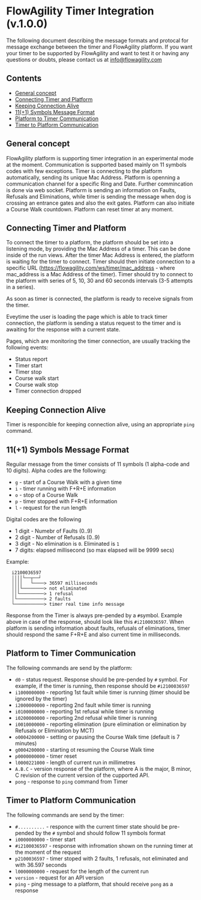 # FlowAgility Timer Integration (v.1.0.0)

The following document describing the message formats and protocal for message exchange between the timer and FlowAgility platform. If you want your timer to be supported by FlowAgility and want to test it or having any questions or doubts, please contact us at info@flowagility.com

## Contents
- [General concept](#general-concept)
- [Connecting Timer and Platform](#connecting-timer-and-platform)
- [Keeping Connection Alive](#keeping-connection-alive)
- [11(+1) Symbols Message Format](#111-symbols-message-format)
- [Platform to Timer Communication](#platform-to-timer-communication)
- [Timer to Platform Communication](#timer-to-platform-communication)

## General concept
FlowAgility platform is supporting timer integration in an experimental mode at the moment. Communication is supported based mainly on 11 symbols codes with few exceptions. Timer is connecting to the platform automatically, sending its unique Mac Address. Platform is openning a communication channel for a specific Ring and Date. Further commincation is done via web socket. Platform is sending an information on Faults, Refusals and Eliminations, while timer is sending the message when dog is crossing an entrance gates and also the exit gates. Platform can also initiate a Course Walk countdown. Platform can reset timer at any moment.

## Connecting Timer and Platform
To connect the timer to a platform, the platform should be set into a listening mode, by providing the Mac Address of a timer. This can be done inside of the run views. After the timer Mac Address is entered, the platform is waiting for the timer to connect. Timer should then initiate connection to a specific URL (https://flowagility.com/ws/timer/mac_address - where mac_address is a Mac Address of the timer). Timer should try to connect to the platform with series of 5, 10, 30 and 60 seconds intervals (3-5 attempts in a series).

As soon as timer is connected, the platform is ready to receive signals from the timer.

Eveytime the user is loading the page which is able to track timer connection, the platform is sending a status request to the timer and is awaiting for the response with a current state. 

Pages, which are monitoring the timer connection, are usually tracking the following events:
- Status report
- Timer start
- Timer stop
- Course walk start
- Course walk stop
- Timer connection dropped

## Keeping Connection Alive
Timer is responcible for keeping connection alive, using an appropriate `ping` command.

## 11(+1) Symbols Message Format
Reguilar message from the timer consists of 11 symbols (1 alpha-code and 10 digits).
Alpha codes are the following:
  - `g` - start of a Course Walk with a given time
  - `i` - timer running with F+R+E information
  - `o` - stop of a Course Walk
  - `p` - timer stopped with F+R+E information
  - `l` - request for the run length
 
Digital codes are the following
  - 1 digit - Numebr of Faults (0..9)
  - 2 digit - Number of Refusals (0..9)
  - 3 digit - No elimination is `0`. Eliminated is `1`
  - 7 digits: elapsed millisecond (so max elapsed will be 9999 secs)

Example:
```text
  i2100036597
  ││││└──┬──┘
  ││││   └────> 36597 milliseconds
  │││└────────> not eliminated
  ││└─────────> 1 refusal
  │└──────────> 2 faults
  └───────────> timer real time info message		
```

Response from the Timer is always pre-pended by a `#`symbol. Example above in case of the response, should look like this `#i2100036597`.
When platform is sending information about faults, refusals of eliminations, timer should respond the same F+R+E and also current time in milliseconds.


## Platform to Timer Communication
The following commands are send by the platform:
  - `d0` - status request. Response should be pre-pended by `#` symbol. For example, if the timer is running, then response should be `#i2100036597`
  - `i1000000000` - reporting 1st fault while timer is running (timer should be ignored by the timer)
  - `i2000000000` - reporting 2nd fault while timer is running
  - `i0100000000` - reporting 1st refusal while timer is running
  - `i0200000000` - reporting 2nd refusal while timer is running
  - `i0010000000` - reporting elimination (pure elimination or elimination by Refusals or Elimination by MCT)
  - `o0004200000` - setting or pausing the Course Walk time (default is 7 minutes)
  - `g0004200000` - starting ot resuming the Course Walk time 
  - `p0000000000` - timer reset
  - `l0000221000` - length of current run in millimetres
  - `A.B.C` - version response of the platform, where A is the major, B minor, C revision of the current version of the cupported API.
  - `pong` - response to `ping` command from Timer

## Timer to Platform Communication 
The following commands are send by the timer:
  - `#..........` - responce with the current timer state should be pre-pended by the `#` symbol and should follow 11 symbols format
  - `i0000000000` - timer start
  - `#i2100036597` - response with infromation shown on the running timer at the moment of the request
  - `p2100036597` - timer stoped with 2 faults, 1 refusals, not eliminated and with 36.597 seconds
  - `l0000000000` - request for the length of the current run
  - `version` - request for an API version
  - `ping` - ping message to a platform, that should receive `pong` as a response
  
